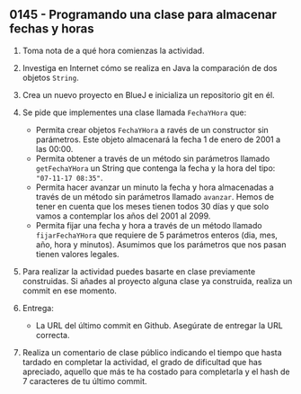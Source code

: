 ## 0145 - Programando una clase para almacenar fechas y horas


1. Toma nota de a qué hora comienzas la actividad.

2. Investiga en Internet cómo se realiza en Java la comparación de dos objetos `String`.

3. Crea un nuevo proyecto en BlueJ e inicializa un repositorio git en él.

3. Se pide que implementes una clase llamada `FechaYHora` que:

    * Permita crear objetos `FechaYHora` a ravés de un constructor sin parámetros. Este objeto almacenará la fecha 1 de enero de 2001 a las 00:00.
    * Permita obtener a través de un método sin parámetros llamado `getFechaYHora` un String que contenga la fecha y la hora del tipo: `"07-11-17 08:35"`.
    * Permita hacer avanzar un minuto la fecha y hora almacenadas a través de un método sin parámetros llamado `avanzar`. Hemos de tener en cuenta que los meses tienen todos 30 días y que solo vamos a contemplar los años del 2001 al 2099.
    * Permita fijar una fecha y hora a través de un método llamado `fijarFechaYHora` que requiere de 5 parámetros enteros (dia, mes, año, hora y minutos). Asumimos que los parámetros que nos pasan tienen valores legales.
    
4. Para realizar la actividad puedes basarte en clase previamente construidas. Si añades al proyecto alguna clase ya construida, realiza un commit en ese momento.

4. Entrega:

    * La URL del último commit en Github. Asegúrate de entregar la URL correcta.

4. Realiza un comentario de clase público indicando el tiempo que hasta tardado en completar la actividad, el grado de dificultad que has apreciado, aquello que más te ha costado para completarla y el hash de 7 caracteres de tu último commit.

